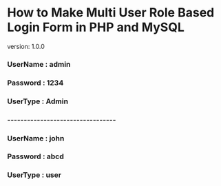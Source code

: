 # How to Make Multi User Role Based Login Form in PHP and MySQL

version: 1.0.0

### UserName : admin

### Password : 1234

### UserType : Admin

### ---------------------------------

### UserName : john

### Password : abcd

### UserType : user


